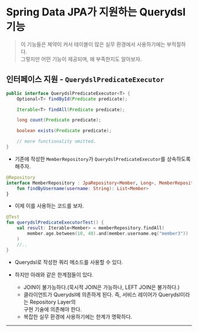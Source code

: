 # Spring Data JPA가 지원하는 Querydsl 기능

> 이 기능들은 제약이 커서 테이블이 많은 실무 환경에서 사용하기에는 부적절하다.  
> 그렇지만 어떤 기능이 제공되며, 왜 부족한지도 알아보자.

## 인터페이스 지원 - `QuerydslPredicateExecutor`

```java
public interface QuerydslPredicateExecutor<T> {
    Optional<T> findById(Predicate predicate);

    Iterable<T> findAll(Predicate predicate);

    long count(Predicate predicate);

    boolean exists(Predicate predicate);

    // more functionality omitted.
}
```

- 기존에 작성한 `MemberRepository`가 `QuerydslPredicateExecutor`를 상속하도록 해주자.

```kt
@Repository
interface MemberRepository : JpaRepository<Member, Long>, MemberRepositoryCustom, QuerydslPredicateExecutor<Member> {
    fun findByUsername(username: String): List<Member>
}
```

- 이제 이를 사용하는 코드를 보자.

```kt
@Test
fun querydslPredicateExecutorTest() {
    val result: Iterable<Member> = memberRepository.findAll(
        member.age.between(10, 40).and(member.username.eq("member3"))
    )
    //..
}
```

- Querydsl로 작성한 쿼리 메소드를 사용할 수 있다.

- 하지만 아래와 같은 한계점들이 있다.

  - JOIN이 불가능하다.(묵시적 JOIN은 가능하나, LEFT JOIN은 불가하다.)
  - 클라이언트가 Querydsl에 의존하게 된다. 즉, 서비스 레이어가 Querydsl이라는 Repository Layer의  
    구현 기술에 의존해야 한다.
  - 복잡한 실무 환경에 사용하기에는 한계가 명확하다.

<hr/>
